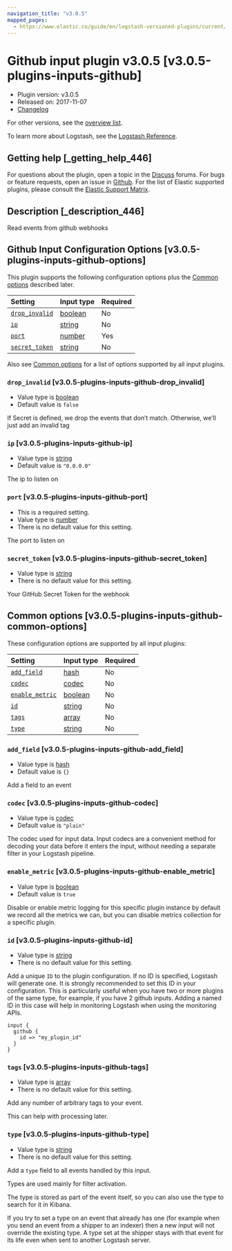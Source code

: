 ```yaml
---
navigation_title: "v3.0.5"
mapped_pages:
  - https://www.elastic.co/guide/en/logstash-versioned-plugins/current/v3.0.5-plugins-inputs-github.html
---
```


# Github input plugin v3.0.5 [v3.0.5-plugins-inputs-github]

* Plugin version: v3.0.5
* Released on: 2017-11-07
* [Changelog](https://github.com/logstash-plugins/logstash-input-github/blob/v3.0.5/CHANGELOG.md)

For other versions, see the [overview list](input-github-index.md).

To learn more about Logstash, see the [Logstash Reference](https://www.elastic.co/guide/en/logstash/current/index.html).

## Getting help [_getting_help_446]

For questions about the plugin, open a topic in the [Discuss](http://discuss.elastic.co) forums. For bugs or feature requests, open an issue in [Github](https://github.com/logstash-plugins/logstash-input-github). For the list of Elastic supported plugins, please consult the [Elastic Support Matrix](https://www.elastic.co/support/matrix#matrix_logstash_plugins).

## Description [_description_446]

Read events from github webhooks

## Github Input Configuration Options [v3.0.5-plugins-inputs-github-options]

This plugin supports the following configuration options plus the [Common options](v3-0-5-plugins-inputs-github.md#v3.0.5-plugins-inputs-github-common-options) described later.

| Setting | Input type | Required |
| :- | :- | :- |
| [`drop_invalid`](v3-0-5-plugins-inputs-github.md#v3.0.5-plugins-inputs-github-drop_invalid) | [boolean](/lsr/value-types.md#boolean) | No |
| [`ip`](v3-0-5-plugins-inputs-github.md#v3.0.5-plugins-inputs-github-ip) | [string](/lsr/value-types.md#string) | No |
| [`port`](v3-0-5-plugins-inputs-github.md#v3.0.5-plugins-inputs-github-port) | [number](/lsr/value-types.md#number) | Yes |
| [`secret_token`](v3-0-5-plugins-inputs-github.md#v3.0.5-plugins-inputs-github-secret_token) | [string](/lsr/value-types.md#string) | No |

Also see [Common options](v3-0-5-plugins-inputs-github.md#v3.0.5-plugins-inputs-github-common-options) for a list of options supported by all input plugins.

### `drop_invalid` [v3.0.5-plugins-inputs-github-drop_invalid]

* Value type is [boolean](/lsr/value-types.md#boolean)
* Default value is `false`

If Secret is defined, we drop the events that don’t match. Otherwise, we’ll just add an invalid tag

### `ip` [v3.0.5-plugins-inputs-github-ip]

* Value type is [string](/lsr/value-types.md#string)
* Default value is `"0.0.0.0"`

The ip to listen on

### `port` [v3.0.5-plugins-inputs-github-port]

* This is a required setting.
* Value type is [number](/lsr/value-types.md#number)
* There is no default value for this setting.

The port to listen on

### `secret_token` [v3.0.5-plugins-inputs-github-secret_token]

* Value type is [string](/lsr/value-types.md#string)
* There is no default value for this setting.

Your GitHub Secret Token for the webhook

## Common options [v3.0.5-plugins-inputs-github-common-options]

These configuration options are supported by all input plugins:

| Setting | Input type | Required |
| :- | :- | :- |
| [`add_field`](v3-0-5-plugins-inputs-github.md#v3.0.5-plugins-inputs-github-add_field) | [hash](/lsr/value-types.md#hash) | No |
| [`codec`](v3-0-5-plugins-inputs-github.md#v3.0.5-plugins-inputs-github-codec) | [codec](/lsr/value-types.md#codec) | No |
| [`enable_metric`](v3-0-5-plugins-inputs-github.md#v3.0.5-plugins-inputs-github-enable_metric) | [boolean](/lsr/value-types.md#boolean) | No |
| [`id`](v3-0-5-plugins-inputs-github.md#v3.0.5-plugins-inputs-github-id) | [string](/lsr/value-types.md#string) | No |
| [`tags`](v3-0-5-plugins-inputs-github.md#v3.0.5-plugins-inputs-github-tags) | [array](/lsr/value-types.md#array) | No |
| [`type`](v3-0-5-plugins-inputs-github.md#v3.0.5-plugins-inputs-github-type) | [string](/lsr/value-types.md#string) | No |

### `add_field` [v3.0.5-plugins-inputs-github-add_field]

* Value type is [hash](/lsr/value-types.md#hash)
* Default value is `{}`

Add a field to an event

### `codec` [v3.0.5-plugins-inputs-github-codec]

* Value type is [codec](/lsr/value-types.md#codec)
* Default value is `"plain"`

The codec used for input data. Input codecs are a convenient method for decoding your data before it enters the input, without needing a separate filter in your Logstash pipeline.

### `enable_metric` [v3.0.5-plugins-inputs-github-enable_metric]

* Value type is [boolean](/lsr/value-types.md#boolean)
* Default value is `true`

Disable or enable metric logging for this specific plugin instance by default we record all the metrics we can, but you can disable metrics collection for a specific plugin.

### `id` [v3.0.5-plugins-inputs-github-id]

* Value type is [string](/lsr/value-types.md#string)
* There is no default value for this setting.

Add a unique `ID` to the plugin configuration. If no ID is specified, Logstash will generate one. It is strongly recommended to set this ID in your configuration. This is particularly useful when you have two or more plugins of the same type, for example, if you have 2 github inputs. Adding a named ID in this case will help in monitoring Logstash when using the monitoring APIs.

```
input {
  github {
    id => "my_plugin_id"
  }
}
```

### `tags` [v3.0.5-plugins-inputs-github-tags]

* Value type is [array](/lsr/value-types.md#array)
* There is no default value for this setting.

Add any number of arbitrary tags to your event.

This can help with processing later.

### `type` [v3.0.5-plugins-inputs-github-type]

* Value type is [string](/lsr/value-types.md#string)
* There is no default value for this setting.

Add a `type` field to all events handled by this input.

Types are used mainly for filter activation.

The type is stored as part of the event itself, so you can also use the type to search for it in Kibana.

If you try to set a type on an event that already has one (for example when you send an event from a shipper to an indexer) then a new input will not override the existing type. A type set at the shipper stays with that event for its life even when sent to another Logstash server.
